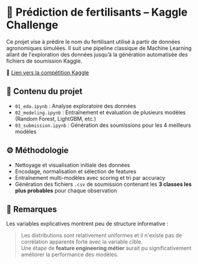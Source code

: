 # 🧪 Prédiction de fertilisants – Kaggle Challenge

Ce projet vise à prédire le nom du fertilisant utilisé à partir de données agronomiques simulées. Il suit une pipeline classique de Machine Learning allant de l'exploration des données jusqu’à la génération automatisée des fichiers de soumission Kaggle.

🔗 [Lien vers la compétition Kaggle](https://www.kaggle.com/competitions/playground-series-s3e16)

## 📂 Contenu du projet

- `01_eda.ipynb` : Analyse exploratoire des données
- `02_modeling.ipynb` : Entraînement et évaluation de plusieurs modèles (Random Forest, LightGBM, etc.)
- `03_submission.ipynb` : Génération des soumissions pour les 4 meilleurs modèles

## ⚙️ Méthodologie

- Nettoyage et visualisation initiale des données
- Encodage, normalisation et sélection de features
- Entraînement multi-modèles avec scoring et tri par accuracy
- Génération des fichiers `.csv` de soumission contenant les **3 classes les plus probables** pour chaque observation

## 🧠 Remarques

Les variables explicatives montrent peu de structure informative :  
> Les distributions sont relativement uniformes et il n'existe pas de corrélation apparente forte avec la variable cible.  
> Une étape de **feature engineering métier** aurait pu significativement améliorer la performance des modèles.
